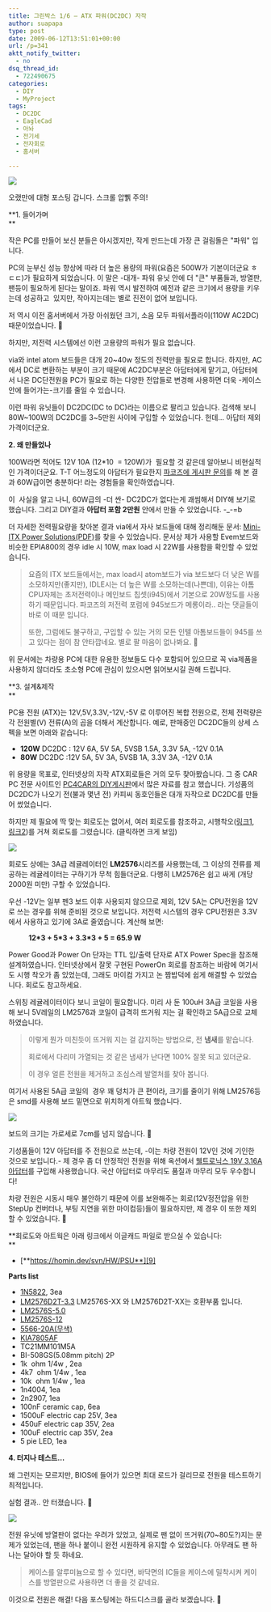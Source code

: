 ```yaml
---
title: 그린박스 1/6 – ATX 파워(DC2DC) 자작
author: suapapa
type: post
date: 2009-06-12T13:51:01+00:00
url: /p=341
aktt_notify_twitter:
  - no
dsq_thread_id:
  - 722490675
categories:
  - DIY
  - MyProject
tags:
  - DC2DC
  - EagleCad
  - 아놔
  - 전기세
  - 전자회로
  - 홈서버

---
```

![](https://asset.homin.dev/blog/image/mini_ATX_PSU_r2.jpg)

오랬만에 대형 포스팅 갑니다. 스크롤 압쀍 주의!



**1. 들어가며  
** 

작은 PC를 만들어 보신 분들은 아시겠지만, 작게 만드는데 가장 큰 걸림돌은 "파워" 입니다.

PC의 눈부신 성능 향상에 따라 더 높은 용량의 파워(요즘은 500W가 기본이더군요 ㅎㄷㄷ)가 필요하게 되었습니다. 이 말은 -대개- 파워 유닛 안에 더 "큰" 부품들과, 방열판, 팬등이 필요하게 된다는 말이죠. 파워 역시 발전하여 예전과 같은 크기에서 용량을 키우는데 성공하고  있지만, 작아지는데는 별로 진전이 없어 보입니다.

저 역시 이전 홈서버에서 가장 아쉬웠던 크기, 소음 모두 파워서플라이(110W AC2DC) 때문이었습니다. 🙁

하지만, 저전력 시스템에선 이런 고용량의 파워가 필요 없습니다.

via와 intel atom 보드들은 대개 20~40w 정도의 전력만을 필요로 합니다. 하지만, AC에서 DC로 변환하는 부분이 크기 때문에 AC2DC부분은 아답터에게 맡기고, 아답터에서 나온 DC단전원을 PC가 필요로 하는 다양한 전압들로 변경해 사용하면 더욱 -케이스 안에 들어가는-크기를 줄일 수 있습니다.

이런 파워 유닛들이 DC2DC(DC to DC)라는 이름으로 팔리고 있습니다. 검색해 보니 80W~100W의 DC2DC를 3~5만원 사이에 구입할 수 있었습니다. 헌데&#8230; 아답터 제외 가격이더군요.

**2. 왜 만들었나** 

100W라면 적어도 12V 10A (12*10  = 120W)가  필요할 것 같은데 알아보니 비현실적인 가격이더군요. T-T 어느정도의 아답터가 필요한지 [파코즈에 게시판 문의][1]를 해 본 결과 60W급이면 충분하다! 라는 경험들을 확인하였습니다.

이  사실을 알고 나니, 60W급의 -더 싼- DC2DC가 없다는게 괘씸해서 DIY해 보기로 했습니다. 그리고 DIY결과 **아답터 포함 2만원** 안에서 만들 수 있었습니다. -_-=b

더 자세한 전력필요량을 찾아본 결과 via에서 자사 보드들에 대해 정리해둔 문서: [Mini-ITX Power Solutions(PDF)][2]를 찾을 수 있었습니다. 문서상 제가 사용할 Evem보드와 비슷한 EPIA800의 경우 idle 시 10W, max load 시 22W를 사용함을 확인할 수 있었습니다.

> 요즘의 ITX 보드들에서는, max load시 atom보드가 via 보드보다 더 낮은 W를 소모하지만(좋지만), IDLE시는 더 높은 W를 소모하는데(나쁜데), 이유는 아톰 CPU자체는 초저전력이나 메인보드 칩셋(i945)에서 기본으로 20W정도를 사용하기 때문입니다. 파코즈의 저전력 포럼에 945보드가 메롱이라.. 라는 댓글들이 바로 이 때문 입니다.
> 
> 또한, 그럼에도 불구하고, 구입할 수 있는 거의 모든 인텔 아톰보드들이 945를 쓰고 있다는 점이 참 안타깝네요. 별로 팔 마음이 없나봐요. 🙁

위 문서에는 차량용 PC에 대한 유용한 정보들도 다수 포함되어 있으므로 꼭 via제품을 사용하지 않더라도 초소형 PC에 관심이 있으시면 읽어보시길 권해 드립니다.

**3. 설계&제작  
** 

PC용 전원 (ATX)는 12V,5V,3.3V,-12V,-5V 로 이루어진 복합 전원으로, 전체 전력량은 각 전원별(V) 전류(A)의 곱을 더해서 계산합니다. 예로, 판매중인 DC2DC들의 상세 스펙을 보면 아래와 같습니다:

  * **120W** DC2DC : 12V 6A, 5V 5A, 5VSB 1.5A, 3.3V 5A, -12V 0.1A
  * **80W** DC2DC :12V 5A, 5V 3A, 5VSB 1A, 3.3V 3A, -12V 0.1A

위 용량을 목표로, 인터넷상의 자작 ATX회로들은 거의 모두 찾아봤습니다. 그 중 CAR PC 전문 사이트인 [PC4CAR의 DIY게시판][3]에서 많은 자료를 참고 했습니다. 기성품의 DC2DC가 나오기 전(불과 몇년 전) 카피씨 동호인들은 대개 자작으로 DC2DC를 만들어 썼었습니다.

하지만 제 필요에 딱 맞는 회로도는 없어서, 여러 회로도를 참조하고, 시행착오([링크1][4], [링크2][5])를 거쳐 회로도를 그렸습니다. (클릭하면 크게 보임)

[![](https://asset.homin.dev/blog/image/mini_ATX_PSU_sch.png)][6]

회로도 상에는 3A급 레귤레이터인 **LM2576**시리즈를 사용했는데, 그 이상의 전류를 제공하는 레귤레이터는 구하기가 무척 힘들더군요. 다행히 LM2576은 쉽고 싸게 (개당 2000원 미만) 구할 수 있었습니다.

우선 -12V는 일부 펜3 보드 이후 사용되지 않으므로 제외, 12V 5A는 CPU전원을 12V로 쓰는 경우를 위해 준비된 것으로 보입니다. 저전력 시스템의 경우 CPU전원은 3.3V에서 사용하고 있기에 3A로 줄였습니다. 계산해 보면:

<p style="margin-left: 40px;">
  <strong>12*3 + 5*3 + 3.3*3 + 5 = 65.9 W</strong>
</p>

Power Good과 Power On 단자는 TTL 입/출력 단자로 ATX Power Spec을 참조해 설계하였습니다. 인터넷상에서 잘못 구현된 PowerOn 회로를 참조하는 바람에 여기서도 시행 착오가 좀 있었는데, 그래도 마이컴 가지고 논 짬밥덕에 쉽게 해결할 수 있었습니다. 회로도 참고하세요.

스위칭 레귤레이터이다 보니 코일이 필요합니다. 미리 사 둔 100uH 3A급 코일을 사용해 보니 5V레일의 LM2576과 코일이 급격히 뜨거워 지는 걸 확인하고 5A급으로 교체하였습니다.

> 이렇게 뭔가 미친듯이 뜨거워 지는 걸 감지하는 방법으로, 전 **냄새**를 맡습니다.
> 
> 회로에서 다리미 가열되는 것 같은 냄새가 난다면 100% 잘못 되고 있더군요.
> 
> 이 경우 얼른 전원을 제거하고 조심스레 발열처를 찾아 봅니다.

여기서 사용된 5A급 코일의  경우 꽤 덩치가 큰 편이라, 크기를 줄이기 위해 LM2576등은 smd를 사용해 보드 밑면으로 위치하게 아트웍 했습니다.

[![](https://asset.homin.dev/blog/image/mini_ATX_PSU_brd.png)][7]

보드의 크기는 가로세로 7cm를 넘지 않습니다. 🙂

기성품들이 12V 아답터를 주 전원으로 쓰는데, -이는 차량 전원이 12V인 것에 기인한 것으로 보입니다.- 제 경우 좀 더 안정적인 전원을 위해 옥션에서 [웰트로닉스 19V 3.16A 아답터][8]를 구입해 사용했습니다. 국산 아답터로 마무리도 품질과 마무리 모두 우수합니다!

차량 전원은 시동시 매우 불안하기 때문에 이를 보완해주는 회로(12V정전압을 위한 StepUp 컨버터나, 부팅 지연을 위한 마이컴등)들이 필요하지만, 제 경우 이 또한 제외할 수 있었습니다. 🙂

**회로도와 아트웍은 아래 링크에서 이글캐드 파일로 받으실 수 있습니다:  
** 

  * [**https://homin.dev/svn/HW/PSU**][9]

**Parts list**

  * [1N5822](http://www.devicemart.co.kr/mart7/mall.php?cat=034005000&#038;query=view&#038;no=363), 3ea
  * [LM2576D2T-3.3](http://www.devicemart.co.kr/mart7/mall.php?cat=001014003&#038;query=view&#038;no=14148) LM2576S-XX 와 LM2576D2T-XX는 호환부품 입니다.
  * [LM2576S-5.0](http://www.devicemart.co.kr/mart7/mall.php?cat=001014003&#038;query=view&#038;no=10960)
  * [LM2576S-12](http://www.devicemart.co.kr/mart7/mall.php?cat=001014003&#038;query=view&#038;no=22475)
  * [5566-20A(무색)](http://www.devicemart.co.kr/mart7/mall.php?cat=013002015&#038;query=view&#038;no=1830)
  * [KIA7805AF](http://www.devicemart.co.kr/mart7/mall.php?cat=001014001&#038;query=view&#038;no=9740)
  * TC21MM101M5A
  * BI-508GS(5.08mm pitch) 2P
  * 1k  ohm 1/4w , 2ea
  * 4k7  ohm 1/4w , 1ea
  * 10k  ohm 1/4w , 1ea
  * 1n4004, 1ea
  * 2n2907, 1ea
  * 100nF ceramic cap, 6ea
  * 1500uF electric cap 25V, 3ea
  * 450uF electric cap 35V, 2ea
  * 100uF electric cap 35V, 2ea
  * 5 pie LED, 1ea

**4. 터지나 테스트&#8230;**

왜 그런지는 모르지만, BIOS에 들어가 있으면 최대 로드가 걸리므로 전원을 테스트하기 최적입니다.

실험 결과.. 안 터졌습니다. 🙂

![](https://asset.homin.dev/blog/image/mini_ATX_PSU_smoke_test.jpg)

전원 유닛에 방열판이 없다는 우려가 있었고, 실제로 팬 없이 뜨거워(70~80도?)지는 문제가 있었는데, 팬을 하나 붙이니 완전 시원하게 유지할 수 있었습니다. 아무래도 팬 하나는 달아야 할 듯 하네요.

> 케이스를 알루미늄으로 할 수 있다면, 바닥면의 IC들을 케이스에 밀착시켜 케이스를 방열판으로 사용하면 더 좋을 것 같네요.

이것으로 전원은 해결! 다음 포스팅에는 하드디스크를 골라 보겠습니다. 🙂

 [1]: http://www.parkoz.com/zboard/view.php?id=cooling_solution&page=1&sn1=&divpage=3&sn=off&ss=on&sc=off&select_arrange=headnum&desc=asc&no=12426
 [2]: http://www.via.com.tw/en/downloads/whitepapers/initiatives/spearhead/ini_miniitx_powersolutions_bulucea.pdf
 [3]: http://pc4car.com/bbs/zboard.php?id=diy
 [4]: http://www.parkoz.com/zboard/view.php?id=diy_system&page=1&sn1=&divpage=1&sn=off&ss=on&sc=off&select_arrange=headnum&desc=asc&no=70
 [5]: http://www.parkoz.com/zboard/view.php?id=diy_system&page=1&sn1=&divpage=1&sn=off&ss=on&sc=off&select_arrange=headnum&desc=asc&no=74
 [6]: https://asset.homin.dev/blog/image/mini_ATX_PSU_sch.png
 [7]: https://asset.homin.dev/blog/image/mini_ATX_PSU_brd.png
 [8]: http://itempage3.auction.co.kr/detailview.aspx?itemno=A518270115&frm2=through
 [9]: https://homin.dev/svn/HW/PSU